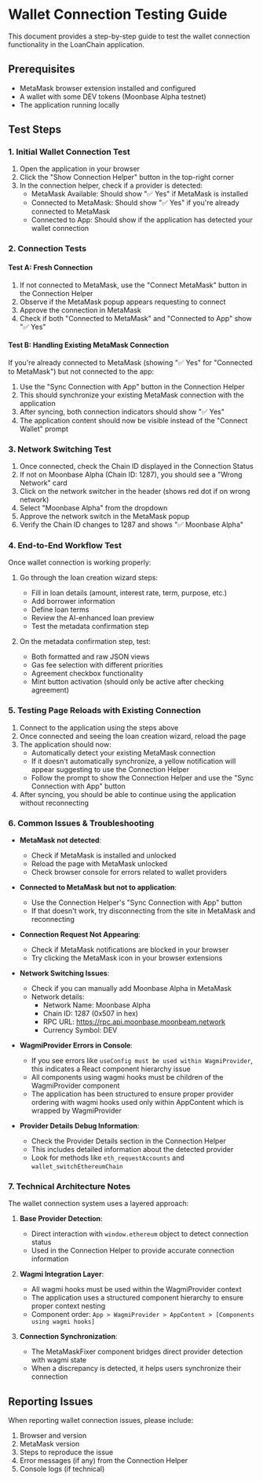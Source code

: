 # Wallet Connection Testing Guide

This document provides a step-by-step guide to test the wallet connection functionality in the LoanChain application.

## Prerequisites

- MetaMask browser extension installed and configured
- A wallet with some DEV tokens (Moonbase Alpha testnet)
- The application running locally

## Test Steps

### 1. Initial Wallet Connection Test

1. Open the application in your browser
2. Click the "Show Connection Helper" button in the top-right corner
3. In the connection helper, check if a provider is detected:
   - MetaMask Available: Should show "✅ Yes" if MetaMask is installed
   - Connected to MetaMask: Should show "✅ Yes" if you're already connected to MetaMask
   - Connected to App: Should show if the application has detected your wallet connection

### 2. Connection Tests

#### Test A: Fresh Connection

1. If not connected to MetaMask, use the "Connect MetaMask" button in the Connection Helper
2. Observe if the MetaMask popup appears requesting to connect
3. Approve the connection in MetaMask
4. Check if both "Connected to MetaMask" and "Connected to App" show "✅ Yes"

#### Test B: Handling Existing MetaMask Connection

If you're already connected to MetaMask (showing "✅ Yes" for "Connected to MetaMask") but not connected to the app:

1. Use the "Sync Connection with App" button in the Connection Helper
2. This should synchronize your existing MetaMask connection with the application
3. After syncing, both connection indicators should show "✅ Yes"
4. The application content should now be visible instead of the "Connect Wallet" prompt

### 3. Network Switching Test

1. Once connected, check the Chain ID displayed in the Connection Status
2. If not on Moonbase Alpha (Chain ID: 1287), you should see a "Wrong Network" card
3. Click on the network switcher in the header (shows red dot if on wrong network)
4. Select "Moonbase Alpha" from the dropdown
5. Approve the network switch in the MetaMask popup
6. Verify the Chain ID changes to 1287 and shows "✅ Moonbase Alpha"

### 4. End-to-End Workflow Test

Once wallet connection is working properly:

1. Go through the loan creation wizard steps:

   - Fill in loan details (amount, interest rate, term, purpose, etc.)
   - Add borrower information
   - Define loan terms
   - Review the AI-enhanced loan preview
   - Test the metadata confirmation step

2. On the metadata confirmation step, test:
   - Both formatted and raw JSON views
   - Gas fee selection with different priorities
   - Agreement checkbox functionality
   - Mint button activation (should only be active after checking agreement)

### 5. Testing Page Reloads with Existing Connection

1. Connect to the application using the steps above
2. Once connected and seeing the loan creation wizard, reload the page
3. The application should now:
   - Automatically detect your existing MetaMask connection
   - If it doesn't automatically synchronize, a yellow notification will appear suggesting to use the Connection Helper
   - Follow the prompt to show the Connection Helper and use the "Sync Connection with App" button
4. After syncing, you should be able to continue using the application without reconnecting

### 6. Common Issues & Troubleshooting

- **MetaMask not detected**:

  - Check if MetaMask is installed and unlocked
  - Reload the page with MetaMask unlocked
  - Check browser console for errors related to wallet providers

- **Connected to MetaMask but not to application**:

  - Use the Connection Helper's "Sync Connection with App" button
  - If that doesn't work, try disconnecting from the site in MetaMask and reconnecting

- **Connection Request Not Appearing**:

  - Check if MetaMask notifications are blocked in your browser
  - Try clicking the MetaMask icon in your browser extensions

- **Network Switching Issues**:

  - Check if you can manually add Moonbase Alpha in MetaMask
  - Network details:
    - Network Name: Moonbase Alpha
    - Chain ID: 1287 (0x507 in hex)
    - RPC URL: https://rpc.api.moonbase.moonbeam.network
    - Currency Symbol: DEV

- **WagmiProvider Errors in Console**:

  - If you see errors like `useConfig must be used within WagmiProvider`, this indicates a React component hierarchy issue
  - All components using wagmi hooks must be children of the WagmiProvider component
  - The application has been structured to ensure proper provider ordering with wagmi hooks used only within AppContent which is wrapped by WagmiProvider

- **Provider Details Debug Information**:
  - Check the Provider Details section in the Connection Helper
  - This includes detailed information about the detected provider
  - Look for methods like `eth_requestAccounts` and `wallet_switchEthereumChain`

### 7. Technical Architecture Notes

The wallet connection system uses a layered approach:

1. **Base Provider Detection**:

   - Direct interaction with `window.ethereum` object to detect connection status
   - Used in the Connection Helper to provide accurate connection information

2. **Wagmi Integration Layer**:

   - All wagmi hooks must be used within the WagmiProvider context
   - The application uses a structured component hierarchy to ensure proper context nesting
   - Component order: `App > WagmiProvider > AppContent > [Components using wagmi hooks]`

3. **Connection Synchronization**:
   - The MetaMaskFixer component bridges direct provider detection with wagmi state
   - When a discrepancy is detected, it helps users synchronize their connection

## Reporting Issues

When reporting wallet connection issues, please include:

1. Browser and version
2. MetaMask version
3. Steps to reproduce the issue
4. Error messages (if any) from the Connection Helper
5. Console logs (if technical)
